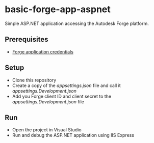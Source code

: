 ﻿# basic-forge-app-aspnet

Simple ASP.NET application accessing the Autodesk Forge platform.

## Prerequisites

- [Forge application credentials](https://forge.autodesk.com/en/docs/oauth/v2/tutorials/create-app)

## Setup

- Clone this repository
- Create a copy of the _appsettings.json_ file and call it _appsettings.Development.json_
- Add you Forge client ID and client secret to the _appsettings.Development.json_ file

## Run

- Open the project in Visual Studio
- Run and debug the ASP.NET application using IIS Express